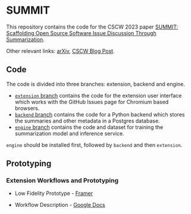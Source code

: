 # SUMMIT
This repository contains the code for the CSCW 2023 paper [SUMMIT: Scaffolding Open Source Software Issue Discussion Through Summarization](https://dl.acm.org/doi/10.1145/3610088).

Other relevant links: [arXiv](https://arxiv.org/abs/2308.02780), [CSCW Blog Post](https://medium.com/acm-cscw/navigating-open-source-software-discussions-with-summit-e96a5fd096cf). 

## Code
The code is divided into three branches: extension, backend and engine. 
- [`extension` branch](https://github.com/oss-u/IssueAnalysis/tree/extension) contains the code for the extension user interface which works with the GitHub Issues page for Chromium based browsers.
- [`backend` branch](https://github.com/oss-u/IssueAnalysis/tree/backend) contains the code for a Python backend which stores the summaries and other metadata in a Postgres database.
- [`engine` branch](https://github.com/oss-u/IssueAnalysis/tree/engine) contains the code and dataset for training the summarization model and inference service.

`engine` should be installed first, followed by `backend` and then `extension`.

## Prototyping
### Extension Workflows and Prototyping
 - Low Fidelity Prototype - [Framer](https://framer.com/projects/Workflows--uaQXHkOrhF2AM8bJUV5G-dw8tf?node=CyT28blr2)
 
 - Workflow Description - [Google Docs](https://docs.google.com/document/d/1woU-rZdAkzUoJN3JxoqpijYXmlQweyoaSTOqeqH54HU/edit#heading=h.g7m8uvm3vuuu)
